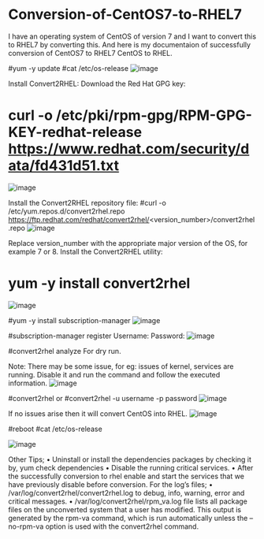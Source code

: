 # Conversion-of-CentOS7-to-RHEL7
I have an operating system of CentOS of version 7 and I want to convert this to RHEL7 by converting this. And here is my documentaion of successfully conversion of CentOS7 to RHEL7 
CentOS to RHEL.

#yum -y update
#cat /etc/os-release
![image](https://github.com/user-attachments/assets/4d86da2c-6474-4a02-9f9d-c18e60872581)

Install Convert2RHEL:
Download the Red Hat GPG key:
# curl -o /etc/pki/rpm-gpg/RPM-GPG-KEY-redhat-release https://www.redhat.com/security/data/fd431d51.txt
![image](https://github.com/user-attachments/assets/6496fef9-1aa5-4c81-9e0b-2c890fc2fdf7)

Install the Convert2RHEL repository file:
#curl -o /etc/yum.repos.d/convert2rhel.repo https://ftp.redhat.com/redhat/convert2rhel/<version_number>/convert2rhel.repo
![image](https://github.com/user-attachments/assets/9d017ab3-0bf9-41d5-b746-d6aba0627573)

Replace version_number with the appropriate major version of the OS, for example 7 or 8.
Install the Convert2RHEL utility:
# yum -y install convert2rhel
![image](https://github.com/user-attachments/assets/67a4055d-4369-423e-b4af-309576682299)

#yum -y install subscription-manager
![image](https://github.com/user-attachments/assets/4c141d07-27ca-4d14-90fc-7dff6af75acb)

#subscription-manager register
Username:
Password:
![image](https://github.com/user-attachments/assets/40ee59c2-47d4-4df6-aeae-beb0640b172a)

#convert2rhel analyze
For dry run.

Note: There may be some issue, for eg: issues of kernel, services are running. Disable it and run the command and follow the executed information.
![image](https://github.com/user-attachments/assets/3a5fc6f2-ea77-4ec5-837a-55e34581de84)

#convert2rhel
or
#convert2rhel -u username -p password
![image](https://github.com/user-attachments/assets/b2f6da70-5be1-4dca-aa6d-f86abd83b1a5)

If no issues arise then it will convert CentOS into RHEL.
![image](https://github.com/user-attachments/assets/0f0af273-5901-41e9-a3f3-cd3457a50b57)

#reboot
#cat /etc/os-release

![image](https://github.com/user-attachments/assets/de713e09-ab74-4f02-8919-631ee3394e49)

Other Tips;
•	Uninstall or install the dependencies packages by checking it by, yum check dependencies
•	Disable the running critical services.
•	After the successfully conversion to rhel enable and start the services that we have previously disable before conversion.
For the log’s files;
•	/var/log/convert2rhel/convert2rhel.log        to debug, info, warning, error and critical messages.
•	/var/log/convert2rhel/rpm_va.log               file lists all package files on the unconverted system that a user has modified. This output is generated by the rpm-va command, which is run automatically unless the –no-rpm-va option is used with the convert2rhel command.



